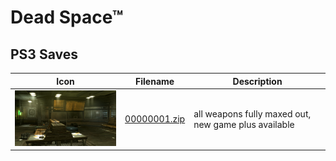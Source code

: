 # Dead Space™

## PS3 Saves

| Icon | Filename | Description |
|------|----------|-------------|
| ![Dead Space™](ICON0.PNG) | [00000001.zip](00000001.zip) | all weapons fully maxed out, new game plus available |
